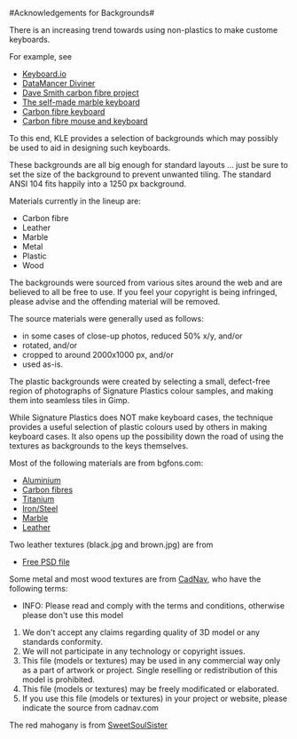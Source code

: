 #Acknowledgements for Backgrounds#

There is an increasing trend towards using non-plastics to make custome keyboards.

For example, see
* [Keyboard.io](http://shop.keyboard.io/)
* [DataMancer Diviner](http://www.datamancer.com/cart/the-diviner-keyboard-p-204.html)
* [Dave Smith carbon fibre project](http://linustechtips.com/main/topic/410454-a-keyboard-build-log-by-davsmith4/)
* [The self-made marble keyboard](http://www.thiemo.net/misc/kezboard/)
* [Carbon fibre keyboard](http://i.imgur.com/yPbsLjy.jpg)
* [Carbon fibre mouse and keyboard](http://themodzoo.com/forum/index.php/topic/280-diy-mod-guide-di-noc-carbon-fiber-gaming-mouse/)

To this end, KLE provides a selection of backgrounds which may possibly be used to aid in designing such keyboards.

These backgrounds are all big enough for standard layouts ... just be sure to set the size of the background 
to prevent unwanted tiling. The standard ANSI 104 fits happily into a 1250 px background.

Materials currently in the lineup are:

* Carbon fibre
* Leather
* Marble
* Metal
* Plastic
* Wood

The backgrounds were sourced from various sites around the web and are believed to all be
free to use. If you feel your copyright is being infringed, please advise and the offending 
material will be removed.

The source materials were generally used as follows:
*   in some cases of close-up photos, reduced 50% x/y, and/or
*   rotated, and/or
* cropped to around 2000x1000 px, and/or 
* used as-is.
 

The plastic backgrounds were created by selecting a small, defect-free region of photographs of Signature Plastics colour
samples, and making them into seamless tiles in Gimp. 

While Signature Plastics does NOT make keyboard cases, the technique provides a useful selection of 
plastic colours used by others in making keyboard cases. It also opens up the possibility down the 
road of using the textures as backgrounds to the keys themselves.


Most of the following materials are from bgfons.com:
* [Aluminium](http://bgfons.com/img/materials/aluminum)
* [Carbon fibres](http://bgfons.com/img/materials/carbon)
* [Titanium](http://bgfons.com/img/materials/titanium)
* [Iron/Steel](http://bgfons.com/img/materials/iron)
* [Marble](http://bgfons.com/img/materials/marble)
* [Leather](http://bgfons.com/img/materials/leather)

Two leather textures (black.jpg and brown.jpg) are from 
* [Free PSD file](http://freepsdfiles.net/backgrounds/4-free-leather-textures)

Some metal and most wood textures are from [CadNav](http://www.cadnav.com/), who have the following terms:


* INFO: Please read and comply with the terms and conditions, otherwise please don't use this model

1. We don't accept any claims regarding quality of 3D model or any standards conformity.
2. We will not participate in any technology or copyright issues.
3. This file (models or textures) may be used in any commercial way only as a part of artwork or project. Single reselling or redistribution of this model is prohibited.  
4. This file (models or textures) may be freely modificated or elaborated. 
5. If you use this file (models or textures) in your project or website, please indicate the source from cadnav.com


The red mahogany is from [SweetSoulSister](http://sweetsoulsister.deviantart.com/art/Red-Mahogany-Wood-Texture-146083467)


